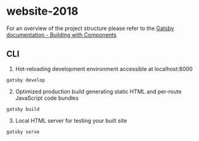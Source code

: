 # website-2018

For an overview of the project structure please refer to the [Gatsby documentation - Building with Components](https://www.gatsbyjs.org/docs/building-with-components/)

## CLI
1. Hot-reloading development environment accessible at localhost:8000
```
gatsby develop
```

2. Optimized production build generating static HTML and per-route JavaScript code bundles
```
gatsby build
```

3. Local HTML server for testing your built site
```
gatsby serve
```
